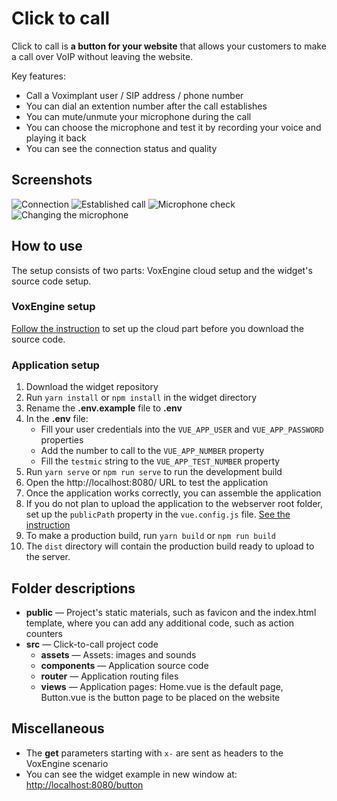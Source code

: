 # Click to call

Click to call is **a button for your website** that allows your customers to make a call over VoIP without leaving the website.

Key features:

* Call a Voximplant user / SIP address / phone number
* You can dial an extention number after the call establishes
* You can mute/unmute your microphone during the call
* You can choose the microphone and test it by recording your voice and playing it back
* You can see the connection status and quality

## Screenshots

![Connection](zingaya-connection.png)
![Established call](zingaya-connected.png)
![Microphone check](zingaya-miccheck.png)
![Changing the microphone](zingaya-micchoose.png)

## How to use

The setup consists of two parts: VoxEngine cloud setup and the widget's source code setup.

### VoxEngine setup

[Follow the instruction](https://voximplant.com/docs/tutorials/calls/click-to-call-for-web-and-mobile-application) to set up the cloud part before you download the source code.

### Application setup

1. Download the widget repository
1. Run `yarn install` or `npm install` in the widget directory
1. Rename the **.env.example** file to **.env**
1. In the **.env** file:
    - Fill your user credentials into the `VUE_APP_USER` and `VUE_APP_PASSWORD` properties
    - Add the number to call to the `VUE_APP_NUMBER` property
    - Fill the `testmic` string to the `VUE_APP_TEST_NUMBER` property
1. Run `yarn serve` or `npm run serve` to run the development build
1. Open the http://localhost:8080/ URL to test the application
1. Once the application works correctly, you can assemble the application
1. If you do not plan to upload the application to the webserver root folder, set up the `publicPath` property in the `vue.config.js` file. [See the instruction](https://cli.vuejs.org/config/#publicpath)
1. To make a production build, run `yarn build` or `npm run build`
1. The `dist` directory will contain the production build ready to upload to the server.

## Folder descriptions

- **public** — Project's static materials, such as favicon and the index.html template, where you can add any additional code, such as action counters
- **src** — Click-to-call project code
    - **assets** — Assets: images and sounds
    - **components** — Application source code
    - **router** — Application routing files
    - **views** — Application pages: Home.vue is the default page, Button.vue is the button page to be placed on the website

## Miscellaneous

* The **get** parameters starting with `x-` are sent as headers to the VoxEngine scenario
* You can see the widget example in new window at: [http://localhost:8080/button](http://localhost:8080/button)

